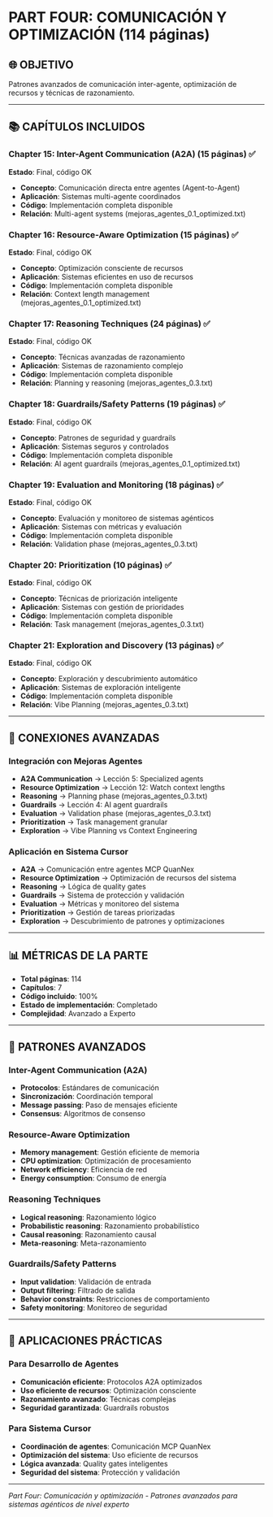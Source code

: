 # PART FOUR: COMUNICACIÓN Y OPTIMIZACIÓN (114 páginas)

## 🌐 OBJETIVO
Patrones avanzados de comunicación inter-agente, optimización de recursos y técnicas de razonamiento.

---

## 📚 CAPÍTULOS INCLUIDOS

### Chapter 15: Inter-Agent Communication (A2A) (15 páginas) ✅
**Estado**: Final, código OK
- **Concepto**: Comunicación directa entre agentes (Agent-to-Agent)
- **Aplicación**: Sistemas multi-agente coordinados
- **Código**: Implementación completa disponible
- **Relación**: Multi-agent systems (mejoras_agentes_0.1_optimized.txt)

### Chapter 16: Resource-Aware Optimization (15 páginas) ✅
**Estado**: Final, código OK
- **Concepto**: Optimización consciente de recursos
- **Aplicación**: Sistemas eficientes en uso de recursos
- **Código**: Implementación completa disponible
- **Relación**: Context length management (mejoras_agentes_0.1_optimized.txt)

### Chapter 17: Reasoning Techniques (24 páginas) ✅
**Estado**: Final, código OK
- **Concepto**: Técnicas avanzadas de razonamiento
- **Aplicación**: Sistemas de razonamiento complejo
- **Código**: Implementación completa disponible
- **Relación**: Planning y reasoning (mejoras_agentes_0.3.txt)

### Chapter 18: Guardrails/Safety Patterns (19 páginas) ✅
**Estado**: Final, código OK
- **Concepto**: Patrones de seguridad y guardrails
- **Aplicación**: Sistemas seguros y controlados
- **Código**: Implementación completa disponible
- **Relación**: AI agent guardrails (mejoras_agentes_0.1_optimized.txt)

### Chapter 19: Evaluation and Monitoring (18 páginas) ✅
**Estado**: Final, código OK
- **Concepto**: Evaluación y monitoreo de sistemas agénticos
- **Aplicación**: Sistemas con métricas y evaluación
- **Código**: Implementación completa disponible
- **Relación**: Validation phase (mejoras_agentes_0.3.txt)

### Chapter 20: Prioritization (10 páginas) ✅
**Estado**: Final, código OK
- **Concepto**: Técnicas de priorización inteligente
- **Aplicación**: Sistemas con gestión de prioridades
- **Código**: Implementación completa disponible
- **Relación**: Task management (mejoras_agentes_0.3.txt)

### Chapter 21: Exploration and Discovery (13 páginas) ✅
**Estado**: Final, código OK
- **Concepto**: Exploración y descubrimiento automático
- **Aplicación**: Sistemas de exploración inteligente
- **Código**: Implementación completa disponible
- **Relación**: Vibe Planning (mejoras_agentes_0.3.txt)

---

## 🔗 CONEXIONES AVANZADAS

### Integración con Mejoras Agentes
- **A2A Communication** → Lección 5: Specialized agents
- **Resource Optimization** → Lección 12: Watch context lengths
- **Reasoning** → Planning phase (mejoras_agentes_0.3.txt)
- **Guardrails** → Lección 4: AI agent guardrails
- **Evaluation** → Validation phase (mejoras_agentes_0.3.txt)
- **Prioritization** → Task management granular
- **Exploration** → Vibe Planning vs Context Engineering

### Aplicación en Sistema Cursor
- **A2A** → Comunicación entre agentes MCP QuanNex
- **Resource Optimization** → Optimización de recursos del sistema
- **Reasoning** → Lógica de quality gates
- **Guardrails** → Sistema de protección y validación
- **Evaluation** → Métricas y monitoreo del sistema
- **Prioritization** → Gestión de tareas priorizadas
- **Exploration** → Descubrimiento de patrones y optimizaciones

---

## 📊 MÉTRICAS DE LA PARTE
- **Total páginas**: 114
- **Capítulos**: 7
- **Código incluido**: 100%
- **Estado de implementación**: Completado
- **Complejidad**: Avanzado a Experto

---

## 🎯 PATRONES AVANZADOS

### Inter-Agent Communication (A2A)
- **Protocolos**: Estándares de comunicación
- **Sincronización**: Coordinación temporal
- **Message passing**: Paso de mensajes eficiente
- **Consensus**: Algoritmos de consenso

### Resource-Aware Optimization
- **Memory management**: Gestión eficiente de memoria
- **CPU optimization**: Optimización de procesamiento
- **Network efficiency**: Eficiencia de red
- **Energy consumption**: Consumo de energía

### Reasoning Techniques
- **Logical reasoning**: Razonamiento lógico
- **Probabilistic reasoning**: Razonamiento probabilístico
- **Causal reasoning**: Razonamiento causal
- **Meta-reasoning**: Meta-razonamiento

### Guardrails/Safety Patterns
- **Input validation**: Validación de entrada
- **Output filtering**: Filtrado de salida
- **Behavior constraints**: Restricciones de comportamiento
- **Safety monitoring**: Monitoreo de seguridad

---

## 🚀 APLICACIONES PRÁCTICAS

### Para Desarrollo de Agentes
- **Comunicación eficiente**: Protocolos A2A optimizados
- **Uso eficiente de recursos**: Optimización consciente
- **Razonamiento avanzado**: Técnicas complejas
- **Seguridad garantizada**: Guardrails robustos

### Para Sistema Cursor
- **Coordinación de agentes**: Comunicación MCP QuanNex
- **Optimización del sistema**: Uso eficiente de recursos
- **Lógica avanzada**: Quality gates inteligentes
- **Seguridad del sistema**: Protección y validación

---

*Part Four: Comunicación y optimización - Patrones avanzados para sistemas agénticos de nivel experto*
